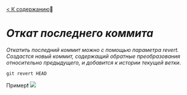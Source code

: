 [< К содержанию](readme.md):closed_book:

# *Откат последнего коммита*

*Откатить последний коммит можно с помощью параметра revert. Создастся новый коммит, содержащий обратные преобразования относительно предыдущего, и добавится к истории текущей ветки*.

```git revert HEAD```

Пример:exclamation:
![](revet.jpg)
